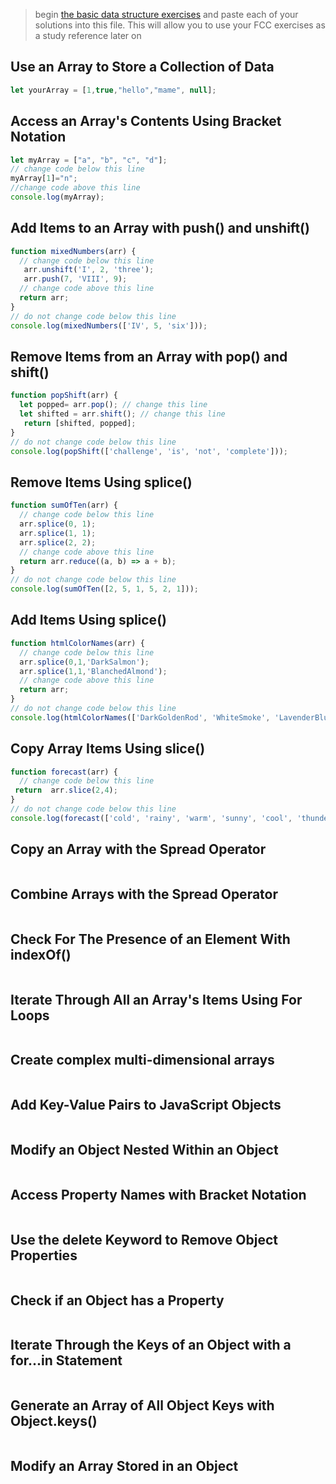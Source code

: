 > begin [the basic data structure exercises](https://learn.freecodecamp.org/javascript-algorithms-and-data-structures/basic-data-structures) and paste each of your solutions into this file.  This will allow you to use your FCC exercises as a study reference later on  

## Use an Array to Store a Collection of Data
```js
let yourArray = [1,true,"hello","mame", null];
```
## Access an Array's Contents Using Bracket Notation
```js
let myArray = ["a", "b", "c", "d"];
// change code below this line
myArray[1]="n";
//change code above this line
console.log(myArray);
```
## Add Items to an Array with push() and unshift()
```js
function mixedNumbers(arr) {
  // change code below this line
   arr.unshift('I', 2, 'three');
   arr.push(7, 'VIII', 9);
  // change code above this line
  return arr;
}
// do not change code below this line
console.log(mixedNumbers(['IV', 5, 'six']));
```
## Remove Items from an Array with pop() and shift()
```js
function popShift(arr) {
  let popped= arr.pop(); // change this line
  let shifted = arr.shift(); // change this line
   return [shifted, popped];
}
// do not change code below this line
console.log(popShift(['challenge', 'is', 'not', 'complete']));
```
## Remove Items Using splice()
```js
function sumOfTen(arr) {
  // change code below this line
  arr.splice(0, 1);
  arr.splice(1, 1);
  arr.splice(2, 2); 
  // change code above this line
  return arr.reduce((a, b) => a + b);
}
// do not change code below this line
console.log(sumOfTen([2, 5, 1, 5, 2, 1]));
```
## Add Items Using splice()
```js
function htmlColorNames(arr) {
  // change code below this line
  arr.splice(0,1,'DarkSalmon');
  arr.splice(1,1,'BlanchedAlmond');
  // change code above this line
  return arr;
} 
// do not change code below this line
console.log(htmlColorNames(['DarkGoldenRod', 'WhiteSmoke', 'LavenderBlush', 'PaleTurqoise', 'FireBrick']));
```
## Copy Array Items Using slice()
```js
function forecast(arr) {
  // change code below this line
 return  arr.slice(2,4);
}
// do not change code below this line
console.log(forecast(['cold', 'rainy', 'warm', 'sunny', 'cool', 'thunderstorms']));
```
## Copy an Array with the Spread Operator
```js

```
## Combine Arrays with the Spread Operator
```js
```
## Check For The Presence of an Element With indexOf()
```js
```
## Iterate Through All an Array's Items Using For Loops
```js
```
## Create complex multi-dimensional arrays
```js
```
## Add Key-Value Pairs to JavaScript Objects
```js
```
## Modify an Object Nested Within an Object
```js
```
## Access Property Names with Bracket Notation
```js
```
## Use the delete Keyword to Remove Object Properties
```js
```
## Check if an Object has a Property
```js
```
## Iterate Through the Keys of an Object with a for...in Statement
```js
```
## Generate an Array of All Object Keys with Object.keys()
```js
```
## Modify an Array Stored in an Object
```js
```
